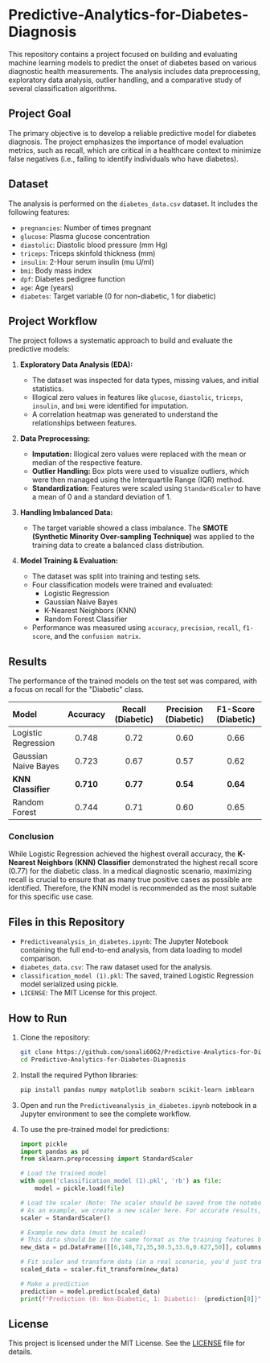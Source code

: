 # Predictive-Analytics-for-Diabetes-Diagnosis
This repository contains a project focused on building and evaluating machine learning models to predict the onset of diabetes based on various diagnostic health measurements. The analysis includes data preprocessing, exploratory data analysis, outlier handling, and a comparative study of several classification algorithms.

## Project Goal
The primary objective is to develop a reliable predictive model for diabetes diagnosis. The project emphasizes the importance of model evaluation metrics, such as recall, which are critical in a healthcare context to minimize false negatives (i.e., failing to identify individuals who have diabetes).

## Dataset
The analysis is performed on the `diabetes_data.csv` dataset. It includes the following features:
- `pregnancies`: Number of times pregnant
- `glucose`: Plasma glucose concentration
- `diastolic`: Diastolic blood pressure (mm Hg)
- `triceps`: Triceps skinfold thickness (mm)
- `insulin`: 2-Hour serum insulin (mu U/ml)
- `bmi`: Body mass index
- `dpf`: Diabetes pedigree function
- `age`: Age (years)
- `diabetes`: Target variable (0 for non-diabetic, 1 for diabetic)

## Project Workflow
The project follows a systematic approach to build and evaluate the predictive models:

1.  **Exploratory Data Analysis (EDA):**
    *   The dataset was inspected for data types, missing values, and initial statistics.
    *   Illogical zero values in features like `glucose`, `diastolic`, `triceps`, `insulin`, and `bmi` were identified for imputation.
    *   A correlation heatmap was generated to understand the relationships between features.

2.  **Data Preprocessing:**
    *   **Imputation:** Illogical zero values were replaced with the mean or median of the respective feature.
    *   **Outlier Handling:** Box plots were used to visualize outliers, which were then managed using the Interquartile Range (IQR) method.
    *   **Standardization:** Features were scaled using `StandardScaler` to have a mean of 0 and a standard deviation of 1.

3.  **Handling Imbalanced Data:**
    *   The target variable showed a class imbalance. The **SMOTE (Synthetic Minority Over-sampling Technique)** was applied to the training data to create a balanced class distribution.

4.  **Model Training & Evaluation:**
    *   The dataset was split into training and testing sets.
    *   Four classification models were trained and evaluated:
        *   Logistic Regression
        *   Gaussian Naive Bayes
        *   K-Nearest Neighbors (KNN)
        *   Random Forest Classifier
    *   Performance was measured using `accuracy`, `precision`, `recall`, `f1-score`, and the `confusion matrix`.

## Results
The performance of the trained models on the test set was compared, with a focus on recall for the "Diabetic" class.

| Model | Accuracy | Recall (Diabetic) | Precision (Diabetic) | F1-Score (Diabetic) |
| :--- | :---: | :---: | :---: | :---: |
| Logistic Regression | 0.748 | 0.72 | 0.60 | 0.66 |
| Gaussian Naive Bayes | 0.723 | 0.67 | 0.57 | 0.62 |
| **KNN Classifier** | **0.710** | **0.77** | **0.54** | **0.64** |
| Random Forest | 0.744 | 0.71 | 0.60 | 0.65 |

### Conclusion
While Logistic Regression achieved the highest overall accuracy, the **K-Nearest Neighbors (KNN) Classifier** demonstrated the highest recall score (0.77) for the diabetic class. In a medical diagnostic scenario, maximizing recall is crucial to ensure that as many true positive cases as possible are identified. Therefore, the KNN model is recommended as the most suitable for this specific use case.

## Files in this Repository
*   `Predictiveanalysis_in_diabetes.ipynb`: The Jupyter Notebook containing the full end-to-end analysis, from data loading to model comparison.
*   `diabetes_data.csv`: The raw dataset used for the analysis.
*   `classification_model (1).pkl`: The saved, trained Logistic Regression model serialized using pickle.
*   `LICENSE`: The MIT License for this project.

## How to Run
1.  Clone the repository:
    ```bash
    git clone https://github.com/sonali6062/Predictive-Analytics-for-Diabetes-Diagnosis.git
    cd Predictive-Analytics-for-Diabetes-Diagnosis
    ```
2.  Install the required Python libraries:
    ```bash
    pip install pandas numpy matplotlib seaborn scikit-learn imblearn
    ```
3.  Open and run the `Predictiveanalysis_in_diabetes.ipynb` notebook in a Jupyter environment to see the complete workflow.

4.  To use the pre-trained model for predictions:
    ```python
    import pickle
    import pandas as pd
    from sklearn.preprocessing import StandardScaler

    # Load the trained model
    with open('classification_model (1).pkl', 'rb') as file:
        model = pickle.load(file)

    # Load the scaler (Note: The scaler should be saved from the notebook for correct scaling)
    # As an example, we create a new scaler here. For accurate results, use the scaler fitted on the original training data.
    scaler = StandardScaler()
    
    # Example new data (must be scaled)
    # This data should be in the same format as the training features before scaling
    new_data = pd.DataFrame([[6,148,72,35,30.5,33.6,0.627,50]], columns=['pregnancies', 'glucose', 'diastolic', 'triceps', 'insulin', 'bmi', 'dpf', 'age'])
    
    # Fit scaler and transform data (in a real scenario, you'd just transform)
    scaled_data = scaler.fit_transform(new_data)

    # Make a prediction
    prediction = model.predict(scaled_data)
    print(f"Prediction (0: Non-Diabetic, 1: Diabetic): {prediction[0]}")
    ```

## License
This project is licensed under the MIT License. See the [LICENSE](LICENSE) file for details.
